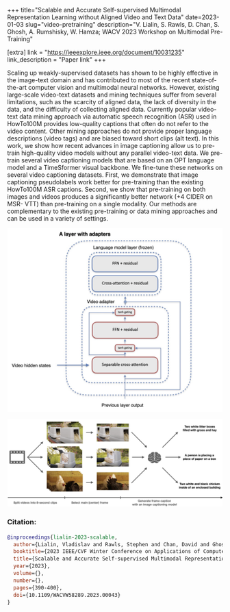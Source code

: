 +++
title="Scalable and Accurate Self-supervised Multimodal Representation Learning without Aligned Video and Text Data"
date=2023-01-03
slug="video-pretraining"
description="V. Lialin, S. Rawls, D. Chan, S. Ghosh, A. Rumshisky, W. Hamza; WACV 2023 Workshop on Multimodal Pre-Training"

[extra]
link = "https://ieeexplore.ieee.org/document/10031235"
link_description = "Paper link"
+++

Scaling up weakly-supervised datasets has shown to be highly effective in the image-text domain and has contributed to most of the recent state-of-the-art computer vision and multimodal neural networks. However, existing large-scale video-text datasets and mining techniques suffer from several limitations, such as the scarcity of aligned data, the lack of diversity in the data, and the difficulty of collecting aligned data. Currently popular video-text data mining approach via automatic speech recognition (ASR) used in HowTo100M provides low-quality captions that often do not refer to the video content. Other mining approaches do not provide proper language descriptions (video tags) and are biased toward short clips (alt text). In this work, we show how recent advances in image captioning allow us to pre-train high-quality video models without any parallel video-text data. We pre-train several video captioning models that are based on an OPT language model and a TimeSformer visual backbone. We fine-tune these networks on several video captioning datasets. First, we demonstrate that image captioning pseudolabels work better for pre-training than the existing HowTo100M ASR captions. Second, we show that pre-training on both images and videos produces a significantly better network (+4 CIDER on MSR- VTT) than pre-training on a single modality. Our methods are complementary to the existing pre-training or data mining approaches and can be used in a variety of settings.

<!-- more -->

![Our video model architecture. A frozen language model attends to the video model through adapters with separable cross-attention.](video_pretraining_architecture.jpg)

![Video pseudolabelling pipeline](video_pseudolabeling.jpg)

### Citation:
```bibtex
@inproceedings{lialin-2023-scalable,
  author={Lialin, Vladislav and Rawls, Stephen and Chan, David and Ghosh, Shalini and Rumshisky, Anna and Hamza, Wael},
  booktitle={2023 IEEE/CVF Winter Conference on Applications of Computer Vision Workshops (WACVW)}, 
  title={Scalable and Accurate Self-supervised Multimodal Representation Learning without Aligned Video and Text Data}, 
  year={2023},
  volume={},
  number={},
  pages={390-400},
  doi={10.1109/WACVW58289.2023.00043}
}
```
